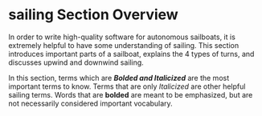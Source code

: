 # sailing Section Overview

In order to write high-quality software for autonomous sailboats, it is extremely helpful to have some
understanding of sailing. This section introduces important parts of a sailboat, explains the 4 types of turns,
and discusses upwind and downwind sailing.

In this section, terms which are _**Bolded and Italicized**_ are the most important terms to know.
Terms that are only _Italicized_ are other helpful sailing terms.
Words that are **bolded** are meant to be emphasized, but are not necessarily considered important vocabulary.
